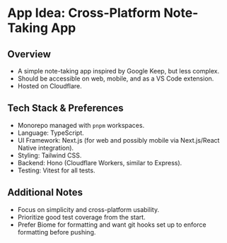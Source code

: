 # App Idea: Cross-Platform Note-Taking App

## Overview
- A simple note-taking app inspired by Google Keep, but less complex.
- Should be accessible on web, mobile, and as a VS Code extension.
- Hosted on Cloudflare.

## Tech Stack & Preferences
- Monorepo managed with `pnpm` workspaces.
- Language: TypeScript.
- UI Framework: Next.js (for web and possibly mobile via Next.js/React Native integration).
- Styling: Tailwind CSS.
- Backend: Hono (Cloudflare Workers, similar to Express).
- Testing: Vitest for all tests.

## Additional Notes
- Focus on simplicity and cross-platform usability.
- Prioritize good test coverage from the start.
- Prefer Biome for formatting and want git hooks set up to enforce formatting before pushing. 
